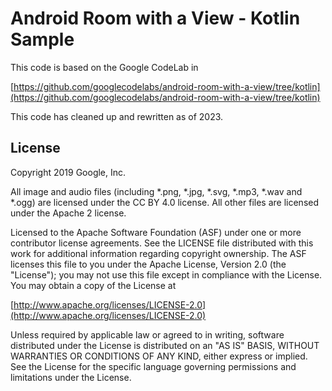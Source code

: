# Android Room with a View - Kotlin Sample

This code is based on the Google CodeLab in

[https://github.com/googlecodelabs/android-room-with-a-view/tree/kotlin](https://github.com/googlecodelabs/android-room-with-a-view/tree/kotlin)

This code has cleaned up and rewritten as of 2023.

## License

Copyright 2019 Google, Inc.

All image and audio files (including \*.png, \*.jpg, \*.svg, \*.mp3, \*.wav and \*.ogg) are licensed under the CC BY 4.0 license. All other files are licensed under the Apache 2 license.

Licensed to the Apache Software Foundation (ASF) under one or more contributor license agreements. See the LICENSE file distributed with this work for additional information regarding copyright ownership. The ASF licenses this file to you under the Apache License, Version 2.0 (the "License"); you may not use this file except in compliance with the License. You may obtain a copy of the License at

[http://www.apache.org/licenses/LICENSE-2.0](http://www.apache.org/licenses/LICENSE-2.0)

Unless required by applicable law or agreed to in writing, software distributed under the License is distributed on an "AS IS" BASIS, WITHOUT WARRANTIES OR CONDITIONS OF ANY KIND, either express or implied. See the License for the specific language governing permissions and limitations under the License.